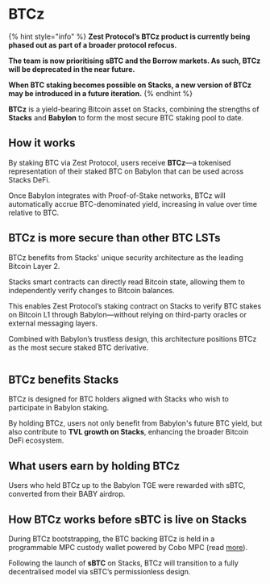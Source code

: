 # BTCz

{% hint style="info" %}
**Zest Protocol’s BTCz product is currently being phased out as part of a broader protocol refocus.**

**The team is now prioritising sBTC and the Borrow markets. As such, BTCz will be deprecated in the near future.**

**When BTC staking becomes possible on Stacks, a new version of BTCz may be introduced in a future iteration.**
{% endhint %}

**BTCz** is a yield-bearing Bitcoin asset on Stacks, combining the strengths of **Stacks** and **Babylon** to form the most secure BTC staking pool to date.

## How it works

By staking BTC via Zest Protocol, users receive **BTCz**—a tokenised representation of their staked BTC on Babylon that can be used across Stacks DeFi.

Once Babylon integrates with Proof-of-Stake networks, BTCz will automatically accrue BTC-denominated yield, increasing in value over time relative to BTC.

## BTCz is more secure than other BTC LSTs

BTCz benefits from Stacks' unique security architecture as the leading Bitcoin Layer 2.

Stacks smart contracts can directly read Bitcoin state, allowing them to independently verify changes to Bitcoin balances.

This enables Zest Protocol’s staking contract on Stacks to verify BTC stakes on Bitcoin L1 through Babylon—without relying on third-party oracles or external messaging layers.

Combined with Babylon’s trustless design, this architecture positions BTCz as the most secure staked BTC derivative.

<figure><img src="https://563839015-files.gitbook.io/~/files/v0/b/gitbook-x-prod.appspot.com/o/spaces%2FGfC8dsUgiIuFFUi3sa84%2Fuploads%2FohsfA7CRLCfX65kZuZ2T%2FBTCz%20(3)%20(2).png?alt=media&#x26;token=3116445b-6ca2-4eed-bec9-7130d0e5c302" alt=""><figcaption></figcaption></figure>

## BTCz benefits Stacks

BTCz is designed for BTC holders aligned with Stacks who wish to participate in Babylon staking.

By holding BTCz, users not only benefit from Babylon's future BTC yield, but also contribute to **TVL growth on Stacks**, enhancing the broader Bitcoin DeFi ecosystem.

## What users earn by holding BTCz

Users who held BTCz up to the Babylon TGE were rewarded with sBTC, converted from their BABY airdrop.

## How BTCz works before sBTC is live on Stacks

During BTCz bootstrapping, the BTC backing BTCz is held in a programmable MPC custody wallet powered by Cobo MPC (read [more](https://www.cobo.com/products/wallet/mpc)).&#x20;

Following the launch of **sBTC** on Stacks, BTCz will transition to a fully decentralised model via sBTC’s permissionless design.
